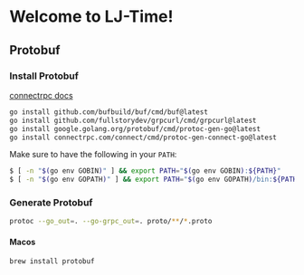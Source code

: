 # Welcome to LJ-Time!

## Protobuf

### Install Protobuf

[connectrpc docs](https://connectrpc.com/docs/go/getting-started)

```bash
go install github.com/bufbuild/buf/cmd/buf@latest
go install github.com/fullstorydev/grpcurl/cmd/grpcurl@latest
go install google.golang.org/protobuf/cmd/protoc-gen-go@latest
go install connectrpc.com/connect/cmd/protoc-gen-connect-go@latest
```

Make sure to have the following in your `PATH`:

```bash
$ [ -n "$(go env GOBIN)" ] && export PATH="$(go env GOBIN):${PATH}"
$ [ -n "$(go env GOPATH)" ] && export PATH="$(go env GOPATH)/bin:${PATH}"
```

### Generate Protobuf

```bash
protoc --go_out=. --go-grpc_out=. proto/**/*.proto
```

#### Macos

```bash
brew install protobuf
```
